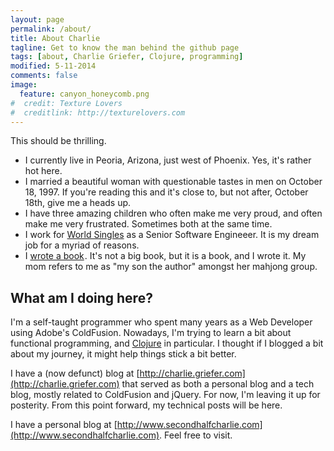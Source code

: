 ```yaml
---
layout: page
permalink: /about/
title: About Charlie
tagline: Get to know the man behind the github page
tags: [about, Charlie Griefer, Clojure, programming]
modified: 5-11-2014
comments: false
image:
  feature: canyon_honeycomb.png
#  credit: Texture Lovers
#  creditlink: http://texturelovers.com
---
```


This should be thrilling.

* I currently live in Peoria, Arizona, just west of Phoenix. Yes, it's rather hot here.
* I married a beautiful woman with questionable tastes in men on October 18, 1997. If you're reading this and it's close to, but not after, October 18th, give me a heads up.
* I have three amazing children who often make me very proud, and often make me very frustrated. Sometimes both at the same time.
* I work for [World Singles](http://www.worldsingles.com) as a Senior Software Engineeer. It is my dream job for a myriad of reasons.
* I <a href="http://www.amazon.com/gp/product/B00C26IZNE/ref=as_li_tl?ie=UTF8&camp=1789&creative=390957&creativeASIN=B00C26IZNE&linkCode=as2&tag=charlgrief-20&linkId=NPXXTJPCOPZ3RCPR">wrote a book</a><img src="http://ir-na.amazon-adsystem.com/e/ir?t=charlgrief-20&l=as2&o=1&a=B00C26IZNE" width="1" height="1" border="0" alt="" style="border:none !important; margin:0px !important;" />. It's not a big book, but it is a book, and I wrote it. My mom refers to me as "my son the author" amongst her mahjong group.  

## What am I doing here?

I'm a self-taught programmer who spent many years as a Web Developer using Adobe's ColdFusion. Nowadays, I'm trying to learn a bit about functional programming, and [Clojure](http://clojure.org) in particular. I thought if I blogged a bit about my journey, it might help things stick a bit better.

I have a (now defunct) blog at [http://charlie.griefer.com](http://charlie.griefer.com) that served as both a personal blog and a tech blog, mostly related to ColdFusion and jQuery. For now, I'm leaving it up for posterity. From this point forward, my technical posts will be here.

I have a personal blog at [http://www.secondhalfcharlie.com](http://www.secondhalfcharlie.com). Feel free to visit.
